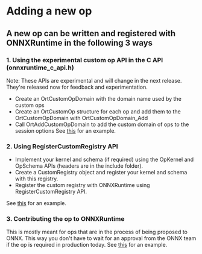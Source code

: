 Adding a new op
===============

## A new op can be written and registered with ONNXRuntime in the following 3 ways
### 1. Using the experimental custom op API in the C API (onnxruntime_c_api.h)
Note: These APIs are experimental and will change in the next release. They're released now for feedback and experimentation.
* Create an OrtCustomOpDomain with the domain name used by the custom ops
* Create an OrtCustomOp structure for each op and add them to the OrtCustomOpDomain with OrtCustomOpDomain_Add
* Call OrtAddCustomOpDomain to add the custom domain of ops to the session options
See [this](../onnxruntime/test/custom_op_shared_lib/test_custom_op.cc) for an example.

### 2. Using RegisterCustomRegistry API
* Implement your kernel and schema (if required) using the OpKernel and OpSchema APIs (headers are in the include folder).
* Create a CustomRegistry object and register your kernel and schema with this registry.
* Register the custom registry with ONNXRuntime using RegisterCustomRegistry API.

See
[this](../onnxruntime/test/framework/local_kernel_registry_test.cc) for an example.

### 3. Contributing the op to ONNXRuntime
This is mostly meant for ops that are in the process of being proposed to ONNX. This way you don't have to wait for an approval from the ONNX team
if the op is required in production today.
See [this](../onnxruntime/contrib_ops) for an example.
